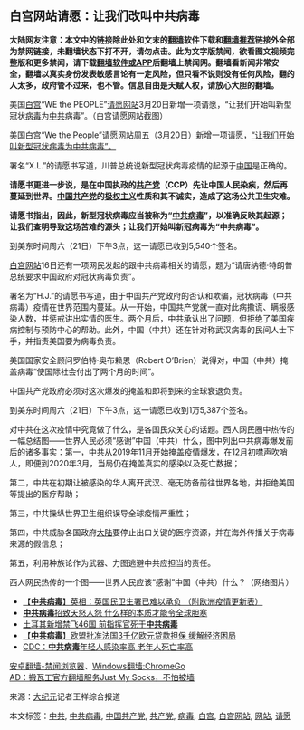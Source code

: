  <h2>白宫网站请愿：让我们改叫中共病毒</h2> <div class="notice"><b>大陆网友注意：本文中的链接除此处和文末的<a href="https://github.com/bannedbook/fanqiang" >翻墙</a>软件下载和<a href="https://github.com/killgcd/justmysocks/blob/master/README.md">翻墙推荐</a>链接外全部为禁网链接，未翻墙状态下打不开，请勿点击。此为文字版禁闻，欲看图文视频完整版和更多禁闻，请下载<a href="https://github.com/bannedbook/fanqiang">翻墙软件或APP</a>后翻墙上禁闻网。翻墙看新闻非常安全，翻墙以真实身份发表敏感言论有一定风险，但只看不说则没有任何风险，翻的人太多，政府管不过来，也不管。信息自由是天赋人权，请放心大胆的翻墙。</b></div>  <div class="entry"> <p id="conimg">美国<a href="https://www.bannedbook.org/bnews/tag/%e7%99%bd%e5%ae%ab/" class="st_tag internal_tag" rel="tag" title="标签 白宫 下的日志">白宫</a>“WE the PEOPLE”<a href="https://www.bannedbook.org/bnews/tag/%E8%AF%B7%E6%84%BF/" class="st_tag internal_tag" rel="tag" title="标签 请愿 下的日志">请愿</a><a href="https://www.bannedbook.org/bnews/tag/%e7%bd%91%e7%ab%99/" class="st_tag internal_tag" rel="tag" title="标签 网站 下的日志">网站</a>3月20日新增一项请愿，“让我们开始叫新型冠状<a href="https://www.bannedbook.org/bnews/tag/%e7%97%85%e6%af%92/" class="st_tag internal_tag" rel="tag" title="标签 病毒 下的日志">病毒</a>为<a href="https://www.bannedbook.org/bnews/tag/%e4%b8%ad%e5%85%b1/" class="st_tag internal_tag" rel="tag" title="标签 中共 下的日志">中共</a>病毒”。（白宫请愿网站截图）</p> <p>美国白宫“We the People”请愿网站周五（3月20日）新增一项请愿，<a href="https://petitions.whitehouse.gov/petition/lets-start-calling-novel-coronavirus-ccp-virus">“让我们开始叫新型冠状病毒为中共病毒”。</a></p> <p>署名“X.L.”的请愿书写道，川普总统说新型冠状病毒疫情的起源于<span class='wp_keywordlink_affiliate'><a href="https://www.bannedbook.org/" title="中国" target="_blank">中国</a></span>是正确的。</p> <p><strong>请愿书更进一步说，是在中国执政的<a href="https://www.bannedbook.org/bnews/tag/%e5%85%b1%e4%ba%a7%e5%85%9a/" class="st_tag internal_tag" rel="tag" title="标签 共产党 下的日志">共产党</a>（CCP）先让中国人民染疾，然后再蔓延到世界。<a href="https://www.bannedbook.org/bnews/tag/%e4%b8%ad%e5%9b%bd%e5%85%b1%e4%ba%a7%e5%85%9a/" class="st_tag internal_tag" rel="tag" title="标签 中国共产党 下的日志">中国共产党</a>的<span class='wp_keywordlink'><a href="https://www.bannedbook.org/forum2/topic223.html" title="极权主义与现代民主" target="_blank">极权主义</a></span>性质和其不诚实，造成了这场公共卫生灾难。</strong></p> <p><strong>请愿书指出，因此，新型冠状病毒应当被称为“<a href="https://www.bannedbook.org/bnews/tag/%e4%b8%ad%e5%85%b1%e7%97%85%e6%af%92/" class="st_tag internal_tag" rel="tag" title="标签 中共病毒 下的日志">中共病毒</a>”，以准确反映其起源；让我们查明导致这场苦难的源头；让我们开始叫新冠病毒为“中共病毒”。</strong></p> <p>到美东时间周六（21日）下午3点，这一请愿已收到5,540个签名。</p>  <p><a href="https://www.bannedbook.org/bnews/tag/%e7%99%bd%e5%ae%ab%e7%bd%91%e7%ab%99/" class="st_tag internal_tag" rel="tag" title="标签 白宫网站 下的日志">白宫网站</a>16日还有一项网民发起的跟中共病毒相关的请愿，题为“请唐纳德·特朗普总统要求中国政府对冠状病毒负责”。</p> <p>署名为“H.J.”的请愿书写道，由于中国共产党政府的否认和欺骗，冠状病毒（中共病毒）疫情在世界范围内蔓延。从一开始，中国共产党就一直对此病撒谎、瞒报感染人数，并惩戒讲出实情的医生。两个月后，中共承认出了问题，但拒绝了美国疾病控制与预防中心的帮助。此外，中国（中共）还在针对称武汉病毒的民间人士下手，并指责美国要为病毒负责。</p> <p>美国国家安全顾问罗伯特·奥布赖恩（Robert O’Brien）说得对，中国（中共）掩盖病毒“使国际社会付出了两个月的时间”。</p> <p>中国共产党政府必须对这次爆发的掩盖和即将到来的全球衰退负责。</p> <p>到美东时间周六（21日）下午3点，这一请愿已收到1万5,387个签名。</p> <p>对中共在这次疫情中究竟做了什么，是各国民众关心的话题。西人网民圈中热传的一幅总结图——世界人民必须“感谢”中国（中共）什么，图中列出中共病毒爆发前后的诸多事实：第一，中共从2019年11月开始掩盖疫情爆发，在12月初噤声吹哨人，即便到2020年3月，当局仍在掩盖真实的感染以及死亡数据；</p>  <p>第二，中共在初期让被感染的华人离开武汉、毫无防备前往世界各地，并拒绝美国等提出的医疗帮助；</p> <p>第三，中共操纵世界卫生组织误导全球疫情严重性；</p> <p>第四，中共威胁各国政府<span class='wp_keywordlink_affiliate'><a href="https://www.bannedbook.org/" title="大陆" target="_blank">大陆</a></span>要停止出口关键的医疗资源，并在海外传播关于病毒来源的假信息；</p> <p>第五，利用种族论作为武器、力图逃避中共应担当的责任。</p> <p>西人网民热传的一个图——世界人民应该“感谢”中国（中共）什么？（网络图片）</p> <ul class='op-related-articles' title='相关阅读'> <li><a href='https://www.bannedbook.org/bnews/comments/20200322/1298072.html' target='_blank'>【<b>中共病毒</b>】英相：英国民卫生署已难以承负 （附欧洲疫情更新表）</a></li> <li><a href='https://www.bannedbook.org/bnews/comments/20200322/1298071.html' target='_blank'><b>中共病毒</b>招致天怒人怨  什么样的本质才能令全球胆寒</a></li> <li><a href='https://www.bannedbook.org/bnews/worldnews/20200322/1298056.html' target='_blank'>土耳其新增禁飞46国 前指挥官死于<b>中共病毒</b></a></li> <li><a href='https://www.bannedbook.org/bnews/comments/20200322/1298040.html' target='_blank'>【<b>中共病毒</b>】欧盟批准法国3千亿欧元贷款担保 缓解经济困局</a></li> <li><a href='https://www.bannedbook.org/bnews/worldnews/usa/20200322/1298025.html' target='_blank'>CDC：<b>中共病毒</b>年轻人感染率高 老年人死亡率高</a></li> </ul> <div class="texttj"> <a href="https://github.com/bannedbook/fanqiang/wiki/%E5%AE%89%E5%8D%93%E7%BF%BB%E5%A2%99-%E7%A6%81%E9%97%BB%E6%B5%8F%E8%A7%88%E5%99%A8" target="_blank">安卓翻墙-禁闻浏览器</a>、<a href="https://github.com/bannedbook/fanqiang/wiki/Chrome%E4%B8%80%E9%94%AE%E7%BF%BB%E5%A2%99%E5%8C%85" target="_blank">Windows翻墙:ChromeGo</a><br/> <a href="https://github.com/killgcd/justmysocks/blob/master/README.md" target="_blank">AD：搬瓦工官方翻墙服务Just My Socks，不怕被墙</a> </div><p> 来源：<span class='wp_keywordlink_affiliate'><a href="http://www.epochtimes.com/" title="大纪元" target="_blank">大纪元</a></span>记者王祥综合报道 </p> <a name='sharetosocial'></a>           </div><!--END ENTRY--> <div class="postfooter"> <div>本文标签：<a href="https://www.bannedbook.org/bnews/tag/%e4%b8%ad%e5%85%b1/" rel="tag">中共</a>, <a href="https://www.bannedbook.org/bnews/tag/%e4%b8%ad%e5%85%b1%e7%97%85%e6%af%92/" rel="tag">中共病毒</a>, <a href="https://www.bannedbook.org/bnews/tag/%e4%b8%ad%e5%9b%bd%e5%85%b1%e4%ba%a7%e5%85%9a/" rel="tag">中国共产党</a>, <a href="https://www.bannedbook.org/bnews/tag/%e5%85%b1%e4%ba%a7%e5%85%9a/" rel="tag">共产党</a>, <a href="https://www.bannedbook.org/bnews/tag/%e7%97%85%e6%af%92/" rel="tag">病毒</a>, <a href="https://www.bannedbook.org/bnews/tag/%e7%99%bd%e5%ae%ab/" rel="tag">白宫</a>, <a href="https://www.bannedbook.org/bnews/tag/%e7%99%bd%e5%ae%ab%e7%bd%91%e7%ab%99/" rel="tag">白宫网站</a>, <a href="https://www.bannedbook.org/bnews/tag/%e7%bd%91%e7%ab%99/" rel="tag">网站</a>, <a href="https://www.bannedbook.org/bnews/tag/%E8%AF%B7%E6%84%BF/" rel="tag">请愿</a></div>  </div><!--END POSTFOOTER--> 